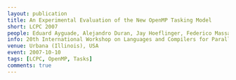 ```yaml
---
layout: publication
title: An Experimental Evaluation of the New OpenMP Tasking Model
short: LCPC 2007
people: Eduard Ayguade, Alejandro Duran, Jay Hoeflinger, Federico Massaioli, and Xavier Teruel
info: 20th International Workshop on Languages and Compilers for Parallel Computing
venue: Urbana (Illinois), USA
event: 2007-10-10
tags: [LCPC, OpenMP, Tasks]
comments: true
---
```

